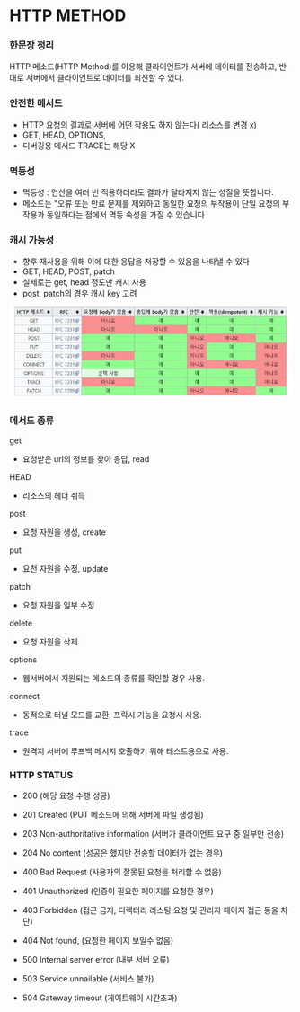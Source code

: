 # HTTP METHOD

### 한문장 정리

HTTP 메소드(HTTP Method)를 이용해 클라이언트가 서버에 데이터를 전송하고, 반대로 서버에서 클라이언트로 데이터를 회신할 수 있다.

### 안전한 메서드

- HTTP 요청의 결과로 서버에 어떤 작용도 하지 않는다( 리소스를 변경 x)
- GET, HEAD, OPTIONS,
- 디버깅용 메서드 TRACE는 해당 X

### 멱등성

- 멱등성 : 연산을 여러 번 적용하더라도 결과가 달라지지 않는 성질을 뜻합니다.
- 메소드는 "오류 또는 만료 문제를 제외하고 동일한 요청의 부작용이 단일 요청의 부작용과 동일하다는 점에서 멱등 속성을 가질 수 있습니다

### 캐시 가능성

- 향후 재사용을 위해 이에 대한 응답을 저장할 수 있음을 나타낼 수 있다
- GET, HEAD, POST, patch
- 실제로는 get, head 정도만 캐시 사용
- post, patch의 경우 캐시 key 고려

![http_method_01](./juoh/image/http_method-01.jpg)

### 메서드 종류

get

- 요청받은 url의 정보를 찾아 응답, read

HEAD

- 리소스의 헤더 취득

post

- 요청 자원을 생성, create

put

- 요천 자원을 수정, update

patch

- 요청 자원을 일부 수정

delete

- 요청 자원을 삭제

options

- 웹서버에서 지원되는 메소드의 종류를 확인할 경우 사용.

connect

- 동적으로 터널 모드를 교환, 프락시 기능을 요청시 사용.

trace

- 원격지 서버에 루프백 메시지 호출하기 위해 테스트용으로 사용.

### HTTP STATUS

- 200 (해당 요청 수행 성공)
- 201 Created (PUT 메소드에 의해 서버에 파일 생성됨)
- 203 Non-authoritative information (서버가 클라이언트 요구 중 일부만 전송)
- 204 No content (성공은 했지만 전송할 데이터가 없는 경우)
- 400 Bad Request (사용자의 잘못된 요청을 처리할 수 없음)
- 401 Unauthorized (인증이 필요한 페이지를 요청한 경우)

- 403 Forbidden (접근 금지, 디렉터리 리스팅 요청 및 관리자 페이지 접근 등을 차단)
- 404 Not found, (요청한 페이지 보일수 없음)
- 500 Internal server error (내부 서버 오류)
- 503 Service unnailable (서비스 불가)
- 504 Gateway timeout (게이트웨이 시간초과)